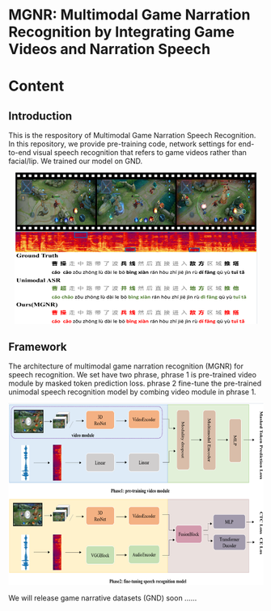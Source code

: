 # MGNR: Multimodal Game Narration Recognition by Integrating Game Videos and Narration Speech

# Content

  ## Introduction
  This is the respository of Multimodal Game Narration Speech Recognition. In this repository, we provide pre-training code, network settings for end-to-end visual speech recognition that refers to game videos rather than facial/lip. We trained our model on GND. 
  <div align=center>
  <img src="images/sample.png" width="480" height="300">
  </div>
  
  ## Framework
  The architecture of multimodal game narration recognition (MGNR) for speech recognition. We set have two phrase, 
  phrase 1 is pre-trained video module by masked token prediction loss. 
  phrase 2 fine-tune the pre-trained unimodal speech recognition model by combing video module in phrase 1.
  <div align=center>
  <img src="images/framework.png" width="666" height="360">
  </div>


We will release game narrative datasets (GND) soon ......

